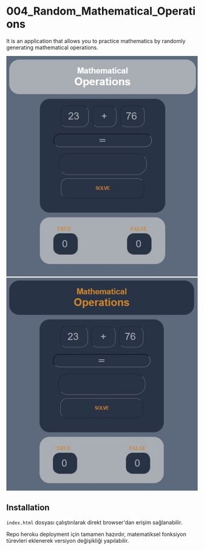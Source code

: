 # 004_Random_Mathematical_Operations

It is an application that allows you to practice mathematics by randomly generating mathematical operations. 

![Image of Project](https://github.com/enes9103/004_Random_Mathematical_Operations/blob/main/first.jpg) ![Image of Project](https://github.com/enes9103/004_Random_Mathematical_Operations/blob/main/second.jpg)


## Installation

`index.html` dosyası çalıştırılarak direkt browser'dan erişim sağlanabilir. 

Repo heroku deployment için tamamen hazırdır, matematiksel fonksiyon türevleri eklenerek versiyon değişikliği yapılabilir.
